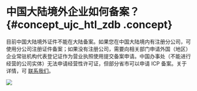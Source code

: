 # 中国大陆境外企业如何备案？ {#concept_ujc_htl_zdb .concept}

目前中国大陆境外证件不能在大陆备案。如果您在中国大陆境内有注册分公司，可使用分公司注册证件备案；如果没有注册公司，需要向相关部门申请外国（地区）企业常驻机构代表登记证作为营业执照使用提交备案申请。中国办事处（不能进行经营的公司实体）无法申请经营性许可证，但部分省市可以申请 ICP 备案。关于详情，可 [联系我们](http://www.alibabacloud.com/zh/contact-sales)。

![](http://static-aliyun-doc.oss-cn-hangzhou.aliyuncs.com/assets/img/14238/5753_zh-CN.png)

